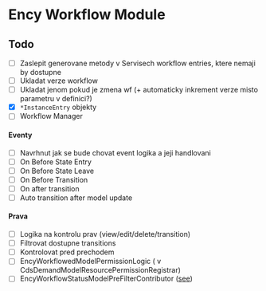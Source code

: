 # Ency Workflow Module

## Todo 
* [ ] Zaslepit generovane metody v Servisech workflow entries, ktere nemaji by dostupne
* [ ] Ukladat verze workflow
* [ ] Ukladat jenom pokud je zmena wf (+ automaticky inkrement verze misto parametru v definici?)
* [x] `*InstanceEntry`  objekty
* [ ] Workflow Manager

#### Eventy
* [ ] Navrhnut jak se bude chovat event logika a jeji handlovani
* [ ] On Before State Entry
* [ ] On Before State Leave
* [ ] On Before Transition
* [ ] On after transition
* [ ] Auto transition after model update

#### Prava
* [ ] Logika na kontrolu prav (view/edit/delete/transition)
* [ ] Filtrovat dostupne transitions
* [ ] Kontrolovat pred prechodem
* [ ] EncyWorkflowedModelPermissionLogic ( v CdsDemandModelResourcePermissionRegistrar)
* [ ] EncyWorkflowStatusModelPreFilterContributor ([see](https://github.com/liferay/liferay-portal/blob/master/modules/apps/portal-search/portal-search/src/main/java/com/liferay/portal/search/internal/spi/model/query/contributor/WorkflowStatusModelPreFilterContributor.java))